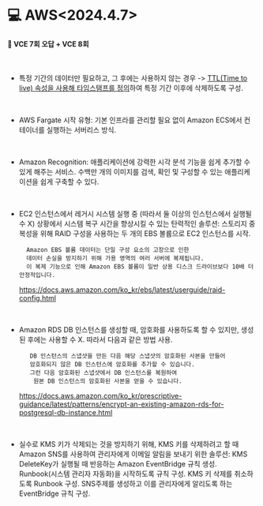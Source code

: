<h1>💻 AWS<2024.4.7></h1>
<h4>📖 VCE 7회 오답 + VCE 8회<br></h4><br>

- 특정 기간의 데이터만 필요하고, 그 후에는 사용하지 않는 경우 -> <U>TTL(Time to live) 속성을 사용해 타임스탬프를 정의</U>하여 특정 기간 이후에 삭제하도록 구성.

    <br>
- AWS Fargate 시작 유형: 기본 인프라를 관리할 필요 없이 Amazon ECS에서 컨테이너를 실행하는 서버리스 방식.

    <br>
- Amazon Recognition: 애플리케이션에 강력한 시각 분석 기능을 쉽게 추가할 수 있게 해주는 서비스. 수백만 개의 이미지를 검색, 확인 및 구성할 수 있는 애플리케이션을 쉽게 구축할 수 있다.

    <br>
- EC2 인스턴스에서 레거시 시스템 실행 중 (따라서 둘 이상의 인스턴스에서 실행될 수 X) 상황에서 시스템 복구 시간을 향상시킬 수 있는 탄력적인 솔루션: 스토리지 중복성을 위해 RAID 구성을 사용하는 두 개의 EBS 볼륨으로 EC2 인스턴스를 시작. 

        Amazon EBS 볼륨 데이터는 단일 구성 요소의 고장으로 인한 
        데이터 손실을 방지하기 위해 가용 영역의 여러 서버에 복제됩니다. 
        이 복제 기능으로 인해 Amazon EBS 볼륨이 일반 상용 디스크 드라이브보다 10배 더 안정적입니다.

    https://docs.aws.amazon.com/ko_kr/ebs/latest/userguide/raid-config.html

    <br>
- Amazon RDS DB 인스턴스를 생성할 때, 암호화를 사용하도록 할 수 있지만, 생성된 후에는 사용할 수 X. 따라서 다음과 같은 방법 사용.

         DB 인스턴스의 스냅샷을 만든 다음 해당 스냅샷의 암호화된 사본을 만들어 
         암호화되지 않은 DB 인스턴스에 암호화를 추가할 수 있습니다. 
         그런 다음 암호화된 스냅샷에서 DB 인스턴스를 복원하여
          원본 DB 인스턴스의 암호화된 사본을 얻을 수 있습니다. 
    https://docs.aws.amazon.com/ko_kr/prescriptive-guidance/latest/patterns/encrypt-an-existing-amazon-rds-for-postgresql-db-instance.html

    <br>
- 실수로 KMS 키가 삭제되는 것을 방지하기 위해, KMS 키를 삭제하려고 할 때 Amazon SNS를 사용하여 관리자에게 이메일 알림을 보내기 위한 솔루션: KMS DeleteKey가 실행될 때 반응하는 Amazon EventBridge 규칙 생성. Runbook(시스템 관리자 자동화)을 시작하도록 규칙 구성. KMS 키 삭제를 취소하도록 Runbook 구성. SNS주제를 생성하고 이를 관리자에게 알리도록 하는 EventBridge 규칙 구성.

